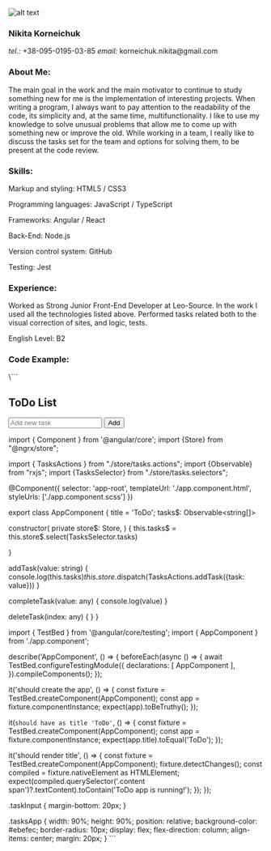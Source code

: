 ![alt text](
https://www.instagram.com/p/BjhKvVDl5PG6lWlBKdOjlgdZPNkuK45bqw8NdY0/?igshid=MTc4MmM1YmI2Ng==)
<h3>Nikita Korneichuk</h3>
<p><em>tel.:</em> +38-095-0195-03-85  <em>email:</em> korneichuk.nikita@gmail.com</p>
<h3>About Me: </h3>
<p>The main goal in the work and the main motivator to continue to study
something new for me is the implementation of interesting projects.
When writing a program, I always want to pay attention to the readability 
of the code, its simplicity and, at the same time, multifunctionality.
I like to use my knowledge to solve unusual problems that allow me to come up
with something new or improve the old.
While working in a team, I really like to discuss the tasks set for the team
and options for solving them, to be present at the code review.</p>
<h3>Skills: </h3>
<p>Markup and styling: HTML5 / CSS3</p>
<p>Programming languages: JavaScript / TypeScript</p>
<p>Frameworks: Angular / React</p>
<p>Back-End: Node.js</p>
<p>Version control system: GitHub</p>
<p>Testing: Jest</p>
<h3>Experience:</h3>
<p>Worked as Strong Junior Front-End Developer at Leo-Source.
In the work I used all the technologies listed above. Performed 
tasks related both to the visual correction of sites, and logic, tests.
</p>
English Level: B2
<h3>Code Example:</h3>
\```
<div class="tasksApp">
  <h2>ToDo List</h2>
  <div class="taskInput">
    <input type="text" placeholder="Add new task" #task>
    <button (click)="addTask(task.value)"> Add </button>
  </div>
  <task-list></task-list>
</div>

import { Component } from '@angular/core';
import {Store} from "@ngrx/store";

import { TasksActions } from "./store/tasks.actions";
import {Observable} from "rxjs";
import {TasksSelector} from "./store/tasks.selectors";

@Component({
selector: 'app-root',
templateUrl: './app.component.html',
styleUrls: ['./app.component.scss']
})

export class AppComponent {
title = 'ToDo';
tasks$: Observable<string[]>

constructor(
private store$: Store,
) {
this.tasks$ = this.store$.select(TasksSelector.tasks)

}

addTask(value: string) {
console.log(this.tasks$)
this.store$.dispatch(TasksActions.addTask({task: value}))
}

completeTask(value: any) {
console.log(value)
}

deleteTask(index: any) {
}
}

import { TestBed } from '@angular/core/testing';
import { AppComponent } from './app.component';

describe('AppComponent', () => {
beforeEach(async () => {
await TestBed.configureTestingModule({
declarations: [
AppComponent
],
}).compileComponents();
});

it('should create the app', () => {
const fixture = TestBed.createComponent(AppComponent);
const app = fixture.componentInstance;
expect(app).toBeTruthy();
});

it(`should have as title 'ToDo'`, () => {
const fixture = TestBed.createComponent(AppComponent);
const app = fixture.componentInstance;
expect(app.title).toEqual('ToDo');
});

it('should render title', () => {
const fixture = TestBed.createComponent(AppComponent);
fixture.detectChanges();
const compiled = fixture.nativeElement as HTMLElement;
expect(compiled.querySelector('.content span')?.textContent).toContain('ToDo app is running!');
});
});

.taskInput {
margin-bottom: 20px;
}

.tasksApp {
width: 90%;
height: 90%;
position: relative;
background-color: #ebefec;
border-radius: 10px;
display: flex;
flex-direction: column;
align-items: center;
margin: 20px;
}
\```